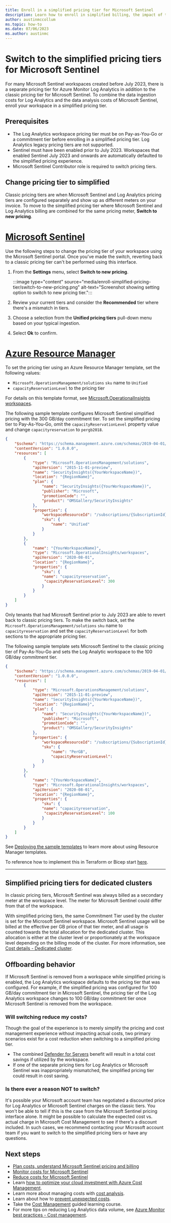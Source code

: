 ```yaml
---
title: Enroll in a simplified pricing tier for Microsoft Sentinel
description: Learn how to enroll in simplified billing, the impact of the switch to simplified pricing tiers, and frequently asked questions about enrollment.
author: austinmccollum
ms.topic: how-to
ms.date: 07/06/2023
ms.author: austinmc
---
```


# Switch to the simplified pricing tiers for Microsoft Sentinel

For many Microsoft Sentinel workspaces created before July 2023, there is a separate pricing tier for Azure Monitor Log Analytics in addition to the classic pricing tier for Microsoft Sentinel. To combine the data ingestion costs for Log Analytics and the data analysis costs of Microsoft Sentinel, enroll your workspace in a simplified pricing tier. 

## Prerequisites
- The Log Analytics workspace pricing tier must be on Pay-as-You-Go or a commitment tier before enrolling in a simplified pricing tier. Log Analytics legacy pricing tiers are not supported.
- Sentinel must have been enabled prior to July 2023. Workspaces that enabled Sentinel July 2023 and onwards are automatically defaulted to the simplified pricing experience. 
- Microsoft Sentinel Contributor role is required to switch pricing tiers.

## Change pricing tier to simplified
Classic pricing tiers are when Microsoft Sentinel and Log Analytics pricing tiers are configured separately and show up as different meters on your invoice. To move to the simplified pricing tier where Microsoft Sentinel and Log Analytics billing are combined for the same pricing meter, **Switch to new pricing**.

# [Microsoft Sentinel](#tab/microsoft-sentinel)
Use the following steps to change the pricing tier of your workspace using the Microsoft Sentinel portal. Once you've made the switch, reverting back to a classic pricing tier can't be performed using this interface.  

1. From the **Settings** menu, select **Switch to new pricing**. 

    :::image type="content" source="media/enroll-simplified-pricing-tier/switch-to-new-pricing.png" alt-text="Screenshot showing setting option to switch to new pricing tier.":::

1. Review your current tiers and consider the **Recommended** tier where there's a mismatch in tiers.
1. Choose a selection from the **Unified pricing tiers** pull-down menu based on your typical ingestion.
1. Select **Ok** to confirm.
    
# [Azure Resource Manager](#tab/azure-resource-manager)
To set the pricing tier using an Azure Resource Manager template, set the following values:

- `Microsoft.OperationsManagement/solutions` `sku` name to `Unified` 
-  `capacityReservationLevel` to the pricing tier

For details on this template format, see [Microsoft.OperationalInsights workspaces](/azure/templates/microsoft.operationalinsights/workspaces).

The following sample template configures Microsoft Sentinel simplified pricing with the 300 GB/day commitment tier. To set the simplified pricing tier to Pay-As-You-Go, omit the `capacityReservationLevel` property value and change `capacityreservation` to `pergb2018`.

```json
{ 
    "$schema": "https://schema.management.azure.com/schemas/2019-04-01/deploymentTemplate.json#", 
    "contentVersion": "1.0.0.0", 
    "resources": [ 
        { 
            "type": "Microsoft.OperationsManagement/solutions", 
            "apiVersion": "2015-11-01-preview", 
            "name": "SecurityInsights({YourWorkspaceName})", 
            "location": "{RegionName}", 
            "plan": { 
                "name": "SecurityInsights({YourWorkspaceName})", 
                "publisher": "Microsoft", 
                "promotionCode": "", 
                "product": "OMSGallery/SecurityInsights" 
            }, 
            "properties": { 
                "workspaceResourceId": "/subscriptions/{SubscriptionId}/resourcegroups/{ResourceGroup}/providers/microsoft.operationalinsights/workspaces/{YourWorkspaceName}", 
                "sku": { 
                    "name": "Unified" 
                } 
            } 
        }, 
        { 
            "name": "{YourWorkspaceName}", 
            "type": "Microsoft.OperationalInsights/workspaces", 
            "apiVersion": "2020-08-01", 
            "location": "{RegionName}", 
            "properties": { 
                "sku": { 
                "name": "capacityreservation", 
                 "capacityReservationLevel": 300 
                } 
            } 
        } 
    ] 
}
```

Only tenants that had Microsoft Sentinel prior to July 2023 are able to revert back to classic pricing tiers. To make the switch back, set the `Microsoft.OperationsManagement/solutions` `sku` name to `capacityreservation` and set the `capacityReservationLevel` for both sections to the appropriate pricing tier. 

The following sample template sets Microsoft Sentinel to the classic pricing tier of Pay-As-You-Go and sets the Log Analytic workspace to the 100 GB/day commitment tier.

```json
{ 
    "$schema": "https://schema.management.azure.com/schemas/2019-04-01/deploymentTemplate.json#", 
    "contentVersion": "1.0.0.0", 
    "resources": [ 
        { 
            "type": "Microsoft.OperationsManagement/solutions", 
            "apiVersion": "2015-11-01-preview", 
            "name": "SecurityInsights({YourWorkspaceName})", 
            "location": "{RegionName}", 
            "plan": { 
                "name": "SecurityInsights({YourWorkspaceName})", 
                "publisher": "Microsoft", 
                "promotionCode": "", 
                "product": "OMSGallery/SecurityInsights" 
            }, 
            "properties": { 
                "workspaceResourceId": "/subscriptions/{SubscriptionId}/resourcegroups/{ResourceGroup}/providers/microsoft.operationalinsights/workspaces/{YourWorkspaceName}", 
                "sku": { 
                    "name": "PerGB", 
                    "capacityReservationLevel":
                } 
            } 
        }, 
        { 
            "name": "{YourWorkspaceName}", 
            "type": "Microsoft.OperationalInsights/workspaces", 
            "apiVersion": "2020-08-01", 
            "location": "{RegionName}", 
            "properties": { 
                "sku": { 
                "name": "capacityreservation", 
                 "capacityReservationLevel": 100 
                } 
            } 
        } 
    ] 
} 
```

See [Deploying the sample templates](../azure-monitor/resource-manager-samples.md) to learn more about using Resource Manager templates.

To reference how to implement this in Terraform or Bicep start [here](/azure/templates/microsoft.operationalinsights/2020-08-01/workspaces).

---

## Simplified pricing tiers for dedicated clusters
In classic pricing tiers, Microsoft Sentinel was always billed as a secondary meter at the workspace level. The meter for Microsoft Sentinel could differ from that of the workspace. 

With simplified pricing tiers, the same Commitment Tier used by the cluster is set for the Microsoft Sentinel workspace. Microsoft Sentinel usage will be billed at the effective per GB price of that tier meter, and all usage is counted towards the total allocation for the dedicated cluster. This allocation is either at the cluster level or proportionately at the workspace level depending on the billing mode of the cluster. For more information, see [Cost details - Dedicated cluster](../azure-monitor/logs/cost-logs.md#dedicated-clusters).
			
## Offboarding behavior
If Microsoft Sentinel is removed from a workspace while simplified pricing is enabled, the Log Analytics workspace defaults to the pricing tier that was configured. For example, if the simplified pricing was configured for 100 GB/day commitment tier in Microsoft Sentinel, the pricing tier of the Log Analytics workspace changes to 100 GB/day commitment tier once Microsoft Sentinel is removed from the workspace.

### Will switching reduce my costs?
Though the goal of the experience is to merely simplify the pricing and cost management experience without impacting actual costs, two primary scenarios exist for a cost reduction when switching to a simplified pricing tier.

- The combined [Defender for Servers](../defender-for-cloud/faq-defender-for-servers.yml#is-the-500-mb-of-free-data-ingestion-allowance-applied-per-workspace-or-per-machine-) benefit will result in a total cost savings if utilized by the workspace. 
- If one of the separate pricing tiers for Log Analytics or Microsoft Sentinel was inappropriately mismatched, the simplified pricing tier could result in cost saving.

### Is there ever a reason NOT to switch?
It's possible your Microsoft account team has negotiated a discounted price for Log Analytics or Microsoft Sentinel charges on the classic tiers. You won't be able to tell if this is the case from the Microsoft Sentinel pricing interface alone. It might be possible to calculate the expected cost vs. actual charge in Microsoft Cost Management to see if there's a discount included. In such cases, we recommend contacting your Microsoft account team if you want to switch to the simplified pricing tiers or have any questions.

## Next steps

- [Plan costs, understand Microsoft Sentinel pricing and billing](billing.md)
- [Monitor costs for Microsoft Sentinel](billing-monitor-costs.md)
- [Reduce costs for Microsoft Sentinel](billing-reduce-costs.md)
- Learn [how to optimize your cloud investment with Azure Cost Management](../cost-management-billing/costs/cost-mgt-best-practices.md?WT.mc_id=costmanagementcontent_docsacmhorizontal_-inproduct-learn).
- Learn more about managing costs with [cost analysis](../cost-management-billing/costs/quick-acm-cost-analysis.md?WT.mc_id=costmanagementcontent_docsacmhorizontal_-inproduct-learn).
- Learn about how to [prevent unexpected costs](../cost-management-billing/understand/analyze-unexpected-charges.md?WT.mc_id=costmanagementcontent_docsacmhorizontal_-inproduct-learn).
- Take the [Cost Management](/training/paths/control-spending-manage-bills?WT.mc_id=costmanagementcontent_docsacmhorizontal_-inproduct-learn) guided learning course.
- For more tips on reducing Log Analytics data volume, see [Azure Monitor best practices - Cost management](../azure-monitor/best-practices-cost.md).
